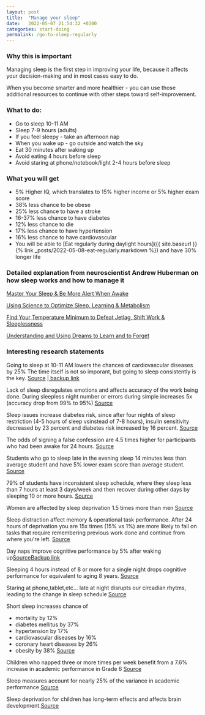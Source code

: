 ```yaml
---
layout: post
title:  "Manage your sleep"
date:   2022-05-07 21:54:32 +0300
categories: start-doing
permalink: /go-to-sleep-regularly
---
```


### Why this is important
Managing sleep is the first step in improving your life, because it affects your decision-making and in most cases easy to do.

When you become smarter and more healthier - you can use those additional resources to continue with other steps toward self-improvement.

### What to do:
- Go to sleep 10-11 AM
- Sleep 7-9 hours (adults)
- If you feel sleepy - take an afternoon nap
- When you wake up - go outside and watch the sky
- Eat 30 minutes after waking up
- Avoid eating 4 hours before sleep
- Avoid staring at phone/notebook/light 2-4 hours before sleep

### What you will get
- 5% Higher IQ, which translates to 15% higher income or 5% higher exam score
- 38% less chance to be obese
- 25% less chance to have a stroke
- 16-37% less chance to have diabetes
- 12% less chance to die
- 17% less chance to have hypertension
- 16% less chance to have cardiovascular
- You will be able to [Eat regularly during daylight hours]({{ site.baseurl }}{% link _posts/2022-05-08-eat-regularly.markdown %}) and have 30% longer life


### Detailed explanation from neuroscientist Andrew Huberman on how sleep works and how to manage it 
[Master Your Sleep & Be More Alert When Awake](https://www.youtube.com/watch?v=nm1TxQj9IsQ&list=PLPNW_gerXa4Pc8S2qoUQc5e8Ir97RLuVW&index=73)

[Using Science to Optimize Sleep, Learning & Metabolism](https://www.youtube.com/watch?v=nwSkFq4tyC0&list=PLPNW_gerXa4Pc8S2qoUQc5e8Ir97RLuVW&index=72)

[Find Your Temperature Minimum to Defeat Jetlag, Shift Work & Sleeplessness ](https://www.youtube.com/watch?v=NAATB55oxeQ&list=PLPNW_gerXa4Pc8S2qoUQc5e8Ir97RLuVW&index=71)

[Understanding and Using Dreams to Learn and to Forget ](https://www.youtube.com/watch?v=FFwA0QFmpQ4&list=PLPNW_gerXa4Pc8S2qoUQc5e8Ir97RLuVW&index=70)


### Interesting research statements
Going to sleep at 10-11 AM lowers the chances of cardiovascular diseases by 25%
The time itself is not so imporant, but going to sleep consistently is the key. [Source](https://www.healthline.com/health-news/the-sweet-spot-for-bedtime-between-10-p-m-and-11-p-m-is-best-for-heart-health#How-to-get-to-sleep-at-the-right-time) [| backup link](https://www.jneurosci.org/content/35/38/13194)

Lack of sleep disregulates emotions and affects accuracy of the work being done.
During sleepless night number or errors during simple increases 5x (accuracy drop from 99% to 95%) [Source](https://neurosciencenews.com/sleep-emotion-psychology-3236/)

Sleep issues increase diabetes risk, since after four nights of sleep restriction (4-5 hours of sleep vsinstead of 7-8 hours), insulin sensitivity decreased by 23 percent and diabetes risk increased by 16 percent. [Source](https://neurosciencenews.com/diabetes-sleep-neurology-3453/)

The odds of signing a false confession are 4.5 times higher for participants who had been awake for 24 hours. [Source](https://neurosciencenews.com/false-confession-sleep-deprivation-3616/)

Students who go to sleep late in the evening sleep 14 minutes less than average student and have 5% lower exam score than average student. [Source](https://neurosciencenews.com/sleep-education-concentration-3903/)

79% of students have inconsistent sleep schedule, where they sleep less than 7 hours at least 3 days/week and then recover during other days by sleeping 10 or more hours. [Source](https://neurosciencenews.com/sleep-creativity-attention-6485/)

Women are affected by sleep deprivation 1.5 times more than men [Source](https://neurosciencenews.com/teen-girl-sleepiness-9276/)

Sleep distraction affect memory & operational task performance. After 24 hours of deprivation you are 15x times (15% vs 1%) are more likely to fail on tasks that require remembering previous work done and continue from where you're left. [Source](https://neurosciencenews.com/sleep-deprivation-9945/)

Day naps improve cognitive performance by 5% after waking up[Source](https://neurosciencenews.com/daytime-nap-information-9956/)[Backup link](https://onlinelibrary.wiley.com/doi/full/10.1111/jsr.12728)


Sleeping 4 hours instead of 8 or more for a single night drops cognitive performance for equivalent to aging 8 years. [Source](https://neurosciencenews.com/too-much-sleep-brain-9983/)

Staring at phone,tablet,etc... late at night disrupts our circadian rhytms, leading to the change in sleep schedule [Source](https://neurosciencenews.com/sleep-screen-time-10264/)

Short sleep increases chance of
- mortality by 12%
- diabetes mellitus by 37% 
- hypertension by 17%
- cardiovascular diseases by 16%
- coronary heart diseases by 26%
- obesity by 38%
[Source](https://www.sciencedirect.com/science/article/abs/pii/S1389945716301381)


Children who napped three or more times per week benefit from a 7.6% increase in academic performance in Grade 6
[Source](https://neurosciencenews.com/afternoon-nap-children-behavior-14142/)

Sleep measures account for nearly 25% of the variance in academic performance
[Source](https://neurosciencenews.com/sleep-college-grades-15007/)

Sleep deprivation for children has long-term effects and affects brain development.[Source](https://www.nature.com/articles/s41380-020-0663-2)


